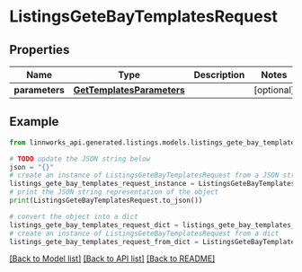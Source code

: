 # ListingsGeteBayTemplatesRequest


## Properties

Name | Type | Description | Notes
------------ | ------------- | ------------- | -------------
**parameters** | [**GetTemplatesParameters**](GetTemplatesParameters.md) |  | [optional] 

## Example

```python
from linnworks_api.generated.listings.models.listings_gete_bay_templates_request import ListingsGeteBayTemplatesRequest

# TODO update the JSON string below
json = "{}"
# create an instance of ListingsGeteBayTemplatesRequest from a JSON string
listings_gete_bay_templates_request_instance = ListingsGeteBayTemplatesRequest.from_json(json)
# print the JSON string representation of the object
print(ListingsGeteBayTemplatesRequest.to_json())

# convert the object into a dict
listings_gete_bay_templates_request_dict = listings_gete_bay_templates_request_instance.to_dict()
# create an instance of ListingsGeteBayTemplatesRequest from a dict
listings_gete_bay_templates_request_from_dict = ListingsGeteBayTemplatesRequest.from_dict(listings_gete_bay_templates_request_dict)
```
[[Back to Model list]](../README.md#documentation-for-models) [[Back to API list]](../README.md#documentation-for-api-endpoints) [[Back to README]](../README.md)


